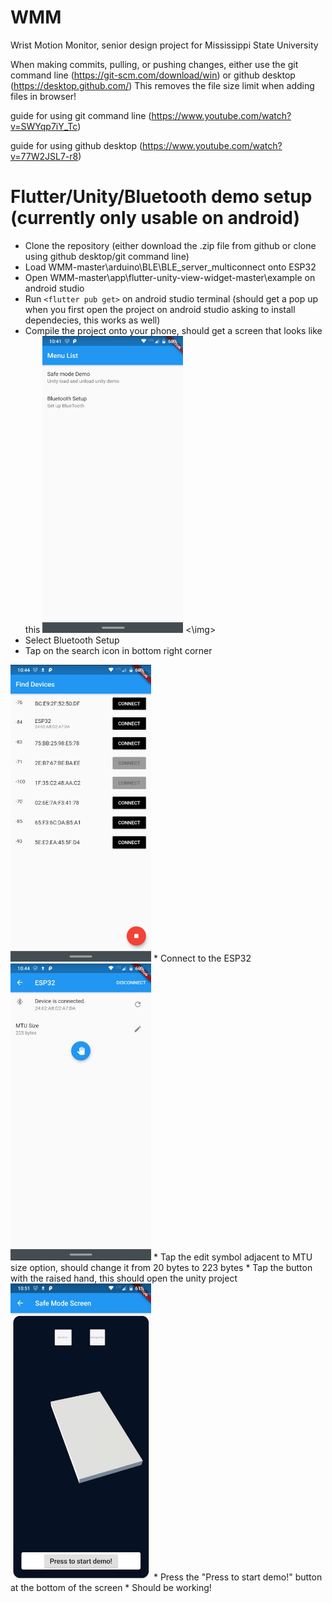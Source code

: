 # WMM
Wrist Motion Monitor, senior design project for Mississippi State University

When making commits, pulling, or pushing changes, either use the git command line (https://git-scm.com/download/win) or github desktop (https://desktop.github.com/) 
This removes the file size limit when adding files in browser! 

guide for using git command line (https://www.youtube.com/watch?v=SWYqp7iY_Tc) 

guide for using github desktop (https://www.youtube.com/watch?v=77W2JSL7-r8) 


# Flutter/Unity/Bluetooth demo setup (currently only usable on android) 

* Clone the repository (either download the .zip file from github or clone using github desktop/git command line) 
* Load WMM-master\arduino\BLE\BLE_server_multiconnect onto ESP32 
* Open WMM-master\app\flutter-unity-view-widget-master\example on android studio
* Run `<flutter pub get>` on android studio terminal (should get a pop up when you first open the project on android studio asking to install dependecies, this works as well) 
* Compile the project onto your phone, should get a screen that looks like this
<img src="Tutorial-1.jpg" width="225" height="475"> <\img>
* Select Bluetooth Setup
* Tap on the search icon in bottom right corner
<img src="Tutorial-2.jpg" width="225" height="475">
* Connect to the ESP32
<img src="Tutorial-3.jpg" width="225" height="475">
* Tap the edit symbol adjacent to MTU size option, should change it from 20 bytes to 223 bytes
* Tap the button with the raised hand, this should open the unity project 
<img src="Tutorial-4.jpg" width="225" height="475">
* Press the "Press to start demo!" button at the bottom of the screen 
* Should be working! 
